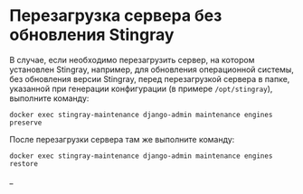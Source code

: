 # Перезагрузка сервера без обновления Stingray

В случае, если необходимо перезагрузить сервер, на котором установлен Stingray, например, для обновления операционной системы, без обновления версии Stingray, перед перезагрузкой сервера в папке, указанной при генерации конфигурации (в примере `/opt/stingray`), выполните команду:

    docker exec stingray-maintenance django-admin maintenance engines preserve

После перезагрузки сервера там же выполните команду:

    docker exec stingray-maintenance django-admin maintenance engines restore

_